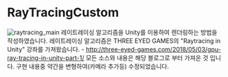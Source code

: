 # RayTracingCustom
![raytracing_main](https://user-images.githubusercontent.com/11305710/233024324-a32c9e83-5973-4b45-9e2c-227e4873e1ff.jpg)
레이트레이싱 알고리즘을 Unity를 이용하여 렌더링하는 방법을 작성하였습니다.
레이트레이싱 알고리즘은 THREE EYED GAMES의 "Raytracing in Unity" 강좌를 가져왔습니다. - http://three-eyed-games.com/2018/05/03/gpu-ray-tracing-in-unity-part-1/
모든 소스와 내용은 해당 블로그로 부터 가져온 것 입니다.
구현 내용중 약간을 변형하여(카메라 추가등) 수정되었습니다.
